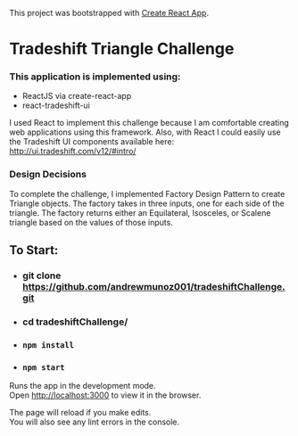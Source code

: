 This project was bootstrapped with [Create React App](https://github.com/facebook/create-react-app).


# Tradeshift Triangle Challenge

### This application is implemented using: 
* ReactJS via create-react-app
* react-tradeshift-ui

I used React to implement this challenge because I am comfortable creating web applications using this framework. Also, with React I could easily use the Tradeshift UI components available here: http://ui.tradeshift.com/v12/#intro/

### Design Decisions
To complete the challenge, I implemented Factory Design Pattern to create Triangle objects. The factory takes in three inputs, one for each side of the triangle. The factory returns either an Equilateral, Isosceles, or Scalene triangle based on the values of those inputs. 

## To Start: 

* ### git clone https://github.com/andrewmunoz001/tradeshiftChallenge.git

* ### cd tradeshiftChallenge/

* ### `npm install`

* ### `npm start`

Runs the app in the development mode.<br />
Open [http://localhost:3000](http://localhost:3000) to view it in the browser.

The page will reload if you make edits.<br />
You will also see any lint errors in the console.
